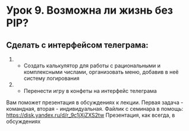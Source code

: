 # Урок 9. Возможна ли жизнь без PIP?

## Сделать с интерфейсом телеграма:

1. - Создать калькулятор для работы с рациональными и комплексными числами, организовать меню, добавив в неё систему логирования
2. - Перенести игру в конфеты на интерфейс телеграма

Вам поможет презентация в обсуждениях к лекции.
Первая задача - командная, вторая - индивидуальная.
Файлик с семинара в помощь: https://disk.yandex.ru/d/r_9c1jXjZXS2tw
Презентация, как всегда, в обсуждениях
